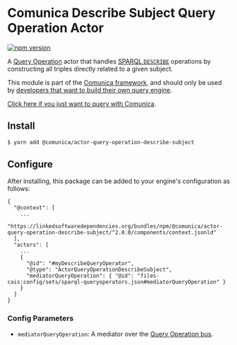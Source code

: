 # Comunica Describe Subject Query Operation Actor

[![npm version](https://badge.fury.io/js/%40comunica%2Factor-query-operation-describe-subject.svg)](https://www.npmjs.com/package/@comunica/actor-query-operation-describe-subject)

A [Query Operation](https://github.com/comunica/comunica/tree/master/packages/bus-query-operation) actor that handles [SPARQL `DESCRIBE`](https://www.w3.org/TR/sparql11-query/#describe) operations
by constructing all triples directly related to a given subject.

This module is part of the [Comunica framework](https://github.com/comunica/comunica),
and should only be used by [developers that want to build their own query engine](https://comunica.dev/docs/modify/).

[Click here if you just want to query with Comunica](https://comunica.dev/docs/query/).

## Install

```bash
$ yarn add @comunica/actor-query-operation-describe-subject
```

## Configure

After installing, this package can be added to your engine's configuration as follows:
```text
{
  "@context": [
    ...
    "https://linkedsoftwaredependencies.org/bundles/npm/@comunica/actor-query-operation-describe-subject/^2.0.0/components/context.jsonld"  
  ],
  "actors": [
    ...
    {
      "@id": "#myDescribeQueryOperator",
      "@type": "ActorQueryOperationDescribeSubject",
      "mediatorQueryOperation": { "@id": "files-cais:config/sets/sparql-queryoperators.json#mediatorQueryOperation" }
    }
  ]
}
```

### Config Parameters

* `mediatorQueryOperation`: A mediator over the [Query Operation bus](https://github.com/comunica/comunica/tree/master/packages/bus-query-operation).
